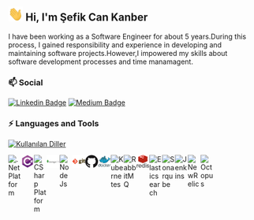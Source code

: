 ## <img src="https://raw.githubusercontent.com/ABSphreak/ABSphreak/master/gifs/Hi.gif" width="30px" /> Hi, I'm Şefik Can Kanber
I have been working as a Software Engineer for about 5 years.During this process, I gained responsibility and experience in developing and maintaining software projects.However,I impowered my skills about software development processes and time manamagent.

### 📫 Social
[![Linkedin Badge](https://img.shields.io/badge/-sefikcankanber-blue?style=flat-square&logo=Linkedin&logoColor=white&link=https://www.linkedin.com/in/şefik-can-kanber-a1b1a398/)](https://www.linkedin.com/in/şefik-can-kanber-a1b1a398/) [![Medium Badge](https://img.shields.io/badge/-sefikcankanber-black?style=flat-square&labelColor=black&logo=Medium&link=https://sefikcankaner.medium.com/)](https://sefikcankanber.medium.com/)

### ⚡ Languages and Tools
[![Kullanılan Diller](https://github-readme-stats.vercel.app/api/top-langs/?username=Sefikcan&layout=compact&langs_count=10&hide=html,smarty,javascript)](https://github-readme-stats.vercel.app/api/top-langs/?username=Sefikcan&layout=compact&langs_count=10&hide=html,smarty,javascript)

  <img align="left" alt=".Net Platform" width="26px" src="https://avatars2.githubusercontent.com/u/9141961?s=200&v=4" />
  <img align="left" alt="CSharp Platform" width="26px" src="https://raw.githubusercontent.com/devicons/devicon/master/icons/csharp/csharp-original.svg" />
  <img align="left" alt="CSharp Platform" width="26px" src="https://user-images.githubusercontent.com/27498814/109383841-4b92c880-78fa-11eb-8848-185b6502e0c1.png" />
  <img align="left" alt="MongoDB" width="26px" src="https://raw.githubusercontent.com/github/explore/80688e429a7d4ef2fca1e82350fe8e3517d3494d/topics/mongodb/mongodb.png" />
  <img align="left" alt="Node Js" width="26px" src="https://nodejs.org/static/images/logo.svg" />
  <img align="left" alt="Git" width="26px" src="https://raw.githubusercontent.com/github/explore/80688e429a7d4ef2fca1e82350fe8e3517d3494d/topics/git/git.png" />
  <img align="left" alt="GitHub" width="26px" src="https://raw.githubusercontent.com/github/explore/78df643247d429f6cc873026c0622819ad797942/topics/github/github.png" />
  <img align="left" alt="Docker" width="26px" src="https://raw.githubusercontent.com/devicons/devicon/master/icons/docker/docker-original-wordmark.svg" />
  <img align="left" alt="Kubernetes" width="26px" src="https://www.vectorlogo.zone/logos/kubernetes/kubernetes-icon.svg" />
  <img align="left" alt="RabbitMQ" width="26px" src="https://www.vectorlogo.zone/logos/rabbitmq/rabbitmq-icon.svg" />
  <img align="left" alt="Redis" width="26px" src="https://raw.githubusercontent.com/devicons/devicon/master/icons/redis/redis-original-wordmark.svg" />
  <img align="left" alt="Elasticsearch" width="26px" src="https://images.contentstack.io/v3/assets/bltefdd0b53724fa2ce/blt5d10f3a91df97d15/5c30744829d13af10bc2abd4/logo-elastic-vertical-reverse.svg" />
  <img align="left" alt="Sonarqube" width="26px" src="https://docs.sonarqube.org/latest/images/SonarQubeIcon.svg" />
  <img align="left" alt="Jenkins" width="26px" src="https://upload.wikimedia.org/wikipedia/commons/thumb/e/e3/Jenkins_logo_with_title.svg/375px-Jenkins_logo_with_title.svg.png" />
  <img align="left" alt="NewRelic" width="26px" src="https://newrelic.com/sites/default/files/styles/1200w/public/2021-02/mark%20charcoal.png?itok=qTMUZ-or" />
    <img align="left" alt="Octopus" width="26px" src="https://www.datocms-assets.com/2885/1616114481-octopusdeploy-boldlogo-2lines-rgb-digital.svg" />
<!-- ![Github Stats](https://github-readme-stats.vercel.app/api?username=Sefikcan&count_private=true&show_icons=true&include_all_commits=true) -->


